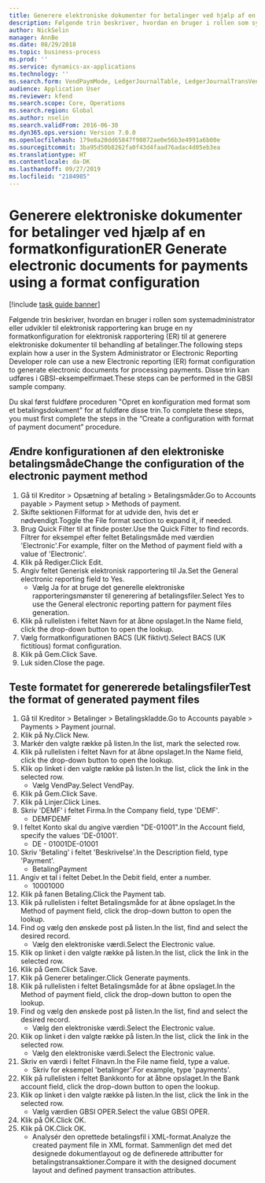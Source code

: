 ```yaml
---
title: Generere elektroniske dokumenter for betalinger ved hjælp af en formatkonfiguration
description: Følgende trin beskriver, hvordan en bruger i rollen som systemadministrator eller udvikler til elektronisk rapportering kan bruge en ny formatkonfiguration for elektronisk rapportering (ER) til at generere elektroniske dokumenter til behandling af betalinger.
author: NickSelin
manager: AnnBe
ms.date: 08/29/2018
ms.topic: business-process
ms.prod: ''
ms.service: dynamics-ax-applications
ms.technology: ''
ms.search.form: VendPaymMode, LedgerJournalTable, LedgerJournalTransVendPaym, BankAccountTableLookUp
audience: Application User
ms.reviewer: kfend
ms.search.scope: Core, Operations
ms.search.region: Global
ms.author: nselin
ms.search.validFrom: 2016-06-30
ms.dyn365.ops.version: Version 7.0.0
ms.openlocfilehash: 179e8a20dd65847f90872ae0e56b3e4991a6b00e
ms.sourcegitcommit: 3ba95d50b8262fa0f43d4faad76adac4d05eb3ea
ms.translationtype: HT
ms.contentlocale: da-DK
ms.lasthandoff: 09/27/2019
ms.locfileid: "2184985"
---
```

# <a name="er-generate-electronic-documents-for-payments-using-a-format-configuration"></a><span data-ttu-id="53f76-103">Generere elektroniske dokumenter for betalinger ved hjælp af en formatkonfiguration</span><span class="sxs-lookup"><span data-stu-id="53f76-103">ER Generate electronic documents for payments using a format configuration</span></span>

[!include [task guide banner](../../includes/task-guide-banner.md)]

<span data-ttu-id="53f76-104">Følgende trin beskriver, hvordan en bruger i rollen som systemadministrator eller udvikler til elektronisk rapportering kan bruge en ny formatkonfiguration for elektronisk rapportering (ER) til at generere elektroniske dokumenter til behandling af betalinger.</span><span class="sxs-lookup"><span data-stu-id="53f76-104">The following steps explain how a user in the System Administrator or Electronic Reporting Developer role can use a new Electronic reporting (ER) format configuration to generate electronic documents for processing payments.</span></span> <span data-ttu-id="53f76-105">Disse trin kan udføres i GBSI-eksempelfirmaet.</span><span class="sxs-lookup"><span data-stu-id="53f76-105">These steps can be performed in the GBSI sample company.</span></span>

<span data-ttu-id="53f76-106">Du skal først fuldføre proceduren "Opret en konfiguration med format som et betalingsdokument" for at fuldføre disse trin.</span><span class="sxs-lookup"><span data-stu-id="53f76-106">To complete these steps, you must first complete the steps in the “Create a configuration with format of payment document” procedure.</span></span>


## <a name="change-the-configuration-of-the-electronic-payment-method"></a><span data-ttu-id="53f76-107">Ændre konfigurationen af den elektroniske betalingsmåde</span><span class="sxs-lookup"><span data-stu-id="53f76-107">Change the configuration of the electronic payment method</span></span>
1. <span data-ttu-id="53f76-108">Gå til Kreditor > Opsætning af betaling > Betalingsmåder.</span><span class="sxs-lookup"><span data-stu-id="53f76-108">Go to Accounts payable > Payment setup > Methods of payment.</span></span>
2. <span data-ttu-id="53f76-109">Skifte sektionen Filformat for at udvide den, hvis det er nødvendigt.</span><span class="sxs-lookup"><span data-stu-id="53f76-109">Toggle the File format section to expand it, if needed.</span></span>
3. <span data-ttu-id="53f76-110">Brug Quick Filter til at finde poster.</span><span class="sxs-lookup"><span data-stu-id="53f76-110">Use the Quick Filter to find records.</span></span> <span data-ttu-id="53f76-111">Filtrer for eksempel efter feltet Betalingsmåde med værdien 'Electronic'.</span><span class="sxs-lookup"><span data-stu-id="53f76-111">For example, filter on the Method of payment field with a value of 'Electronic'.</span></span>
4. <span data-ttu-id="53f76-112">Klik på Rediger.</span><span class="sxs-lookup"><span data-stu-id="53f76-112">Click Edit.</span></span>
5. <span data-ttu-id="53f76-113">Angiv feltet Generisk elektronisk rapportering til Ja.</span><span class="sxs-lookup"><span data-stu-id="53f76-113">Set the General electronic reporting field to Yes.</span></span>
    * <span data-ttu-id="53f76-114">Vælg Ja for at bruge det generelle elektroniske rapporteringsmønster til generering af betalingsfiler.</span><span class="sxs-lookup"><span data-stu-id="53f76-114">Select Yes to use the General electronic reporting pattern for payment files generation.</span></span>  
6. <span data-ttu-id="53f76-115">Klik på rullelisten i feltet Navn for at åbne opslaget.</span><span class="sxs-lookup"><span data-stu-id="53f76-115">In the Name field, click the drop-down button to open the lookup.</span></span>
7. <span data-ttu-id="53f76-116">Vælg formatkonfigurationen BACS (UK fiktivt).</span><span class="sxs-lookup"><span data-stu-id="53f76-116">Select BACS (UK fictitious) format configuration.</span></span>
8. <span data-ttu-id="53f76-117">Klik på Gem.</span><span class="sxs-lookup"><span data-stu-id="53f76-117">Click Save.</span></span>
9. <span data-ttu-id="53f76-118">Luk siden.</span><span class="sxs-lookup"><span data-stu-id="53f76-118">Close the page.</span></span>

## <a name="test-the-format-of-generated-payment-files"></a><span data-ttu-id="53f76-119">Teste formatet for genererede betalingsfiler</span><span class="sxs-lookup"><span data-stu-id="53f76-119">Test the format of generated payment files</span></span>
1. <span data-ttu-id="53f76-120">Gå til Kreditor > Betalinger > Betalingskladde.</span><span class="sxs-lookup"><span data-stu-id="53f76-120">Go to Accounts payable > Payments > Payment journal.</span></span>
2. <span data-ttu-id="53f76-121">Klik på Ny.</span><span class="sxs-lookup"><span data-stu-id="53f76-121">Click New.</span></span>
3. <span data-ttu-id="53f76-122">Markér den valgte række på listen.</span><span class="sxs-lookup"><span data-stu-id="53f76-122">In the list, mark the selected row.</span></span>
4. <span data-ttu-id="53f76-123">Klik på rullelisten i feltet Navn for at åbne opslaget.</span><span class="sxs-lookup"><span data-stu-id="53f76-123">In the Name field, click the drop-down button to open the lookup.</span></span>
5. <span data-ttu-id="53f76-124">Klik op linket i den valgte række på listen.</span><span class="sxs-lookup"><span data-stu-id="53f76-124">In the list, click the link in the selected row.</span></span>
    * <span data-ttu-id="53f76-125">Vælg VendPay.</span><span class="sxs-lookup"><span data-stu-id="53f76-125">Select VendPay.</span></span>  
6. <span data-ttu-id="53f76-126">Klik på Gem.</span><span class="sxs-lookup"><span data-stu-id="53f76-126">Click Save.</span></span>
7. <span data-ttu-id="53f76-127">Klik på Linjer.</span><span class="sxs-lookup"><span data-stu-id="53f76-127">Click Lines.</span></span>
8. <span data-ttu-id="53f76-128">Skriv 'DEMF' i feltet Firma.</span><span class="sxs-lookup"><span data-stu-id="53f76-128">In the Company field, type 'DEMF'.</span></span>
    * <span data-ttu-id="53f76-129">DEMF</span><span class="sxs-lookup"><span data-stu-id="53f76-129">DEMF</span></span>  
9. <span data-ttu-id="53f76-130">I feltet Konto skal du angive værdien "DE-01001".</span><span class="sxs-lookup"><span data-stu-id="53f76-130">In the Account field, specify the values 'DE-01001'.</span></span>
    * <span data-ttu-id="53f76-131">DE - 01001</span><span class="sxs-lookup"><span data-stu-id="53f76-131">DE-01001</span></span>  
10. <span data-ttu-id="53f76-132">Skriv 'Betaling' i feltet 'Beskrivelse'.</span><span class="sxs-lookup"><span data-stu-id="53f76-132">In the Description field, type 'Payment'.</span></span>
    * <span data-ttu-id="53f76-133">Betaling</span><span class="sxs-lookup"><span data-stu-id="53f76-133">Payment</span></span>  
11. <span data-ttu-id="53f76-134">Angiv et tal i feltet Debet.</span><span class="sxs-lookup"><span data-stu-id="53f76-134">In the Debit field, enter a number.</span></span>
    * <span data-ttu-id="53f76-135">1000</span><span class="sxs-lookup"><span data-stu-id="53f76-135">1000</span></span>  
12. <span data-ttu-id="53f76-136">Klik på fanen Betaling.</span><span class="sxs-lookup"><span data-stu-id="53f76-136">Click the Payment tab.</span></span>
13. <span data-ttu-id="53f76-137">Klik på rullelisten i feltet Betalingsmåde for at åbne opslaget.</span><span class="sxs-lookup"><span data-stu-id="53f76-137">In the Method of payment field, click the drop-down button to open the lookup.</span></span>
14. <span data-ttu-id="53f76-138">Find og vælg den ønskede post på listen.</span><span class="sxs-lookup"><span data-stu-id="53f76-138">In the list, find and select the desired record.</span></span>
    * <span data-ttu-id="53f76-139">Vælg den elektroniske værdi.</span><span class="sxs-lookup"><span data-stu-id="53f76-139">Select the Electronic value.</span></span>  
15. <span data-ttu-id="53f76-140">Klik op linket i den valgte række på listen.</span><span class="sxs-lookup"><span data-stu-id="53f76-140">In the list, click the link in the selected row.</span></span>
16. <span data-ttu-id="53f76-141">Klik på Gem.</span><span class="sxs-lookup"><span data-stu-id="53f76-141">Click Save.</span></span>
17. <span data-ttu-id="53f76-142">Klik på Generer betalinger.</span><span class="sxs-lookup"><span data-stu-id="53f76-142">Click Generate payments.</span></span>
18. <span data-ttu-id="53f76-143">Klik på rullelisten i feltet Betalingsmåde for at åbne opslaget.</span><span class="sxs-lookup"><span data-stu-id="53f76-143">In the Method of payment field, click the drop-down button to open the lookup.</span></span>
19. <span data-ttu-id="53f76-144">Find og vælg den ønskede post på listen.</span><span class="sxs-lookup"><span data-stu-id="53f76-144">In the list, find and select the desired record.</span></span>
    * <span data-ttu-id="53f76-145">Vælg den elektroniske værdi.</span><span class="sxs-lookup"><span data-stu-id="53f76-145">Select the Electronic value.</span></span>  
20. <span data-ttu-id="53f76-146">Klik op linket i den valgte række på listen.</span><span class="sxs-lookup"><span data-stu-id="53f76-146">In the list, click the link in the selected row.</span></span>
    * <span data-ttu-id="53f76-147">Vælg den elektroniske værdi.</span><span class="sxs-lookup"><span data-stu-id="53f76-147">Select the Electronic value.</span></span>  
21. <span data-ttu-id="53f76-148">Skriv en værdi i feltet Filnavn.</span><span class="sxs-lookup"><span data-stu-id="53f76-148">In the File name field, type a value.</span></span>
    * <span data-ttu-id="53f76-149">Skriv for eksempel 'betalinger'.</span><span class="sxs-lookup"><span data-stu-id="53f76-149">For example, type 'payments'.</span></span>  
22. <span data-ttu-id="53f76-150">Klik på rullelisten i feltet Bankkonto for at åbne opslaget.</span><span class="sxs-lookup"><span data-stu-id="53f76-150">In the Bank account field, click the drop-down button to open the lookup.</span></span>
23. <span data-ttu-id="53f76-151">Klik op linket i den valgte række på listen.</span><span class="sxs-lookup"><span data-stu-id="53f76-151">In the list, click the link in the selected row.</span></span>
    * <span data-ttu-id="53f76-152">Vælg værdien GBSI OPER.</span><span class="sxs-lookup"><span data-stu-id="53f76-152">Select the value GBSI OPER.</span></span>  
24. <span data-ttu-id="53f76-153">Klik på OK.</span><span class="sxs-lookup"><span data-stu-id="53f76-153">Click OK.</span></span>
25. <span data-ttu-id="53f76-154">Klik på OK.</span><span class="sxs-lookup"><span data-stu-id="53f76-154">Click OK.</span></span>
    * <span data-ttu-id="53f76-155">Analysér den oprettede betalingsfil i XML-format.</span><span class="sxs-lookup"><span data-stu-id="53f76-155">Analyze the created payment file in XML format.</span></span> <span data-ttu-id="53f76-156">Sammenlign det med det designede dokumentlayout og de definerede attributter for betalingstransaktioner.</span><span class="sxs-lookup"><span data-stu-id="53f76-156">Compare it with the designed document layout and defined payment transaction attributes.</span></span>  

